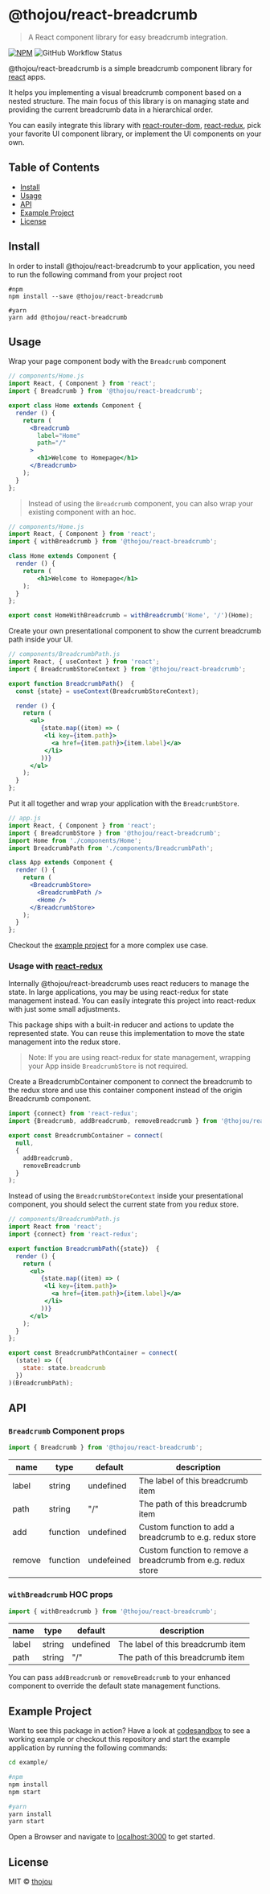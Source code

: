 # @thojou/react-breadcrumb

> A React component library for easy breadcrumb integration.

[![NPM](https://img.shields.io/npm/v/react-breadcrumb.svg)](https://www.npmjs.com/package/react-breadcrumb)
![GitHub Workflow Status](https://img.shields.io/github/workflow/status/thojou/react-breadcrumb/Semantic-Release)

@thojou/react-breadcrumb is a simple breadcrumb component library for [react](https://reactjs.org) apps.

It helps you implementing a visual breadcrumb component based on a nested structure. The main focus of this library is on managing state and providing the current breadcrumb data in a hierarchical order.

You can easily integrate this library with [react-router-dom](https://reactrouter.com/), [react-redux](https://redux.js.org/basics/usage-with-react), pick your favorite UI component library, or implement the UI components on your own.

## Table of Contents

* [Install](#install)
* [Usage](#usage)
* [API](#api)
* [Example Project](#example-project)
* [License](#license)

## Install

In order to install @thojou/react-breadcrumb to your application, you need to run the following command from your project root

```
#npm
npm install --save @thojou/react-breadcrumb

#yarn
yarn add @thojou/react-breadcrumb
```

## Usage


Wrap your page component body with the `Breadcrumb` component

```jsx
// components/Home.js
import React, { Component } from 'react';
import { Breadcrumb } from '@thojou/react-breadcrumb';

export class Home extends Component {
  render () {
    return (
      <Breadcrumb
        label="Home"
        path="/"
      >
        <h1>Welcome to Homepage</h1>
      </Breadcrumb>
    );
  }
};
```

> Instead of using the `Breadcrumb` component, you can also wrap your existing component with an hoc.

```jsx
// components/Home.js
import React, { Component } from 'react';
import { withBreadcrumb } from '@thojou/react-breadcrumb';

class Home extends Component {
  render () {
    return (
        <h1>Welcome to Homepage</h1>
    );
  }
};

export const HomeWithBreadcrumb = withBreadcrumb('Home', '/')(Home);
```

Create your own presentational component to show the current breadcrumb path inside your UI.

```jsx
// components/BreadcrumbPath.js
import React, { useContext } from 'react';
import { BreadcrumbStoreContext } from '@thojou/react-breadcrumb';

export function BreadcrumbPath()  {
  const {state} = useContext(BreadcrumbStoreContext);

  render () {
    return (
      <ul>
         {state.map((item) => (
          <li key={item.path}>
            <a href={item.path}>{item.label}</a>
          </li>
         ))}
      </ul>
    );
  }
};
```

Put it all together and wrap your application with the `BreadcrumbStore`.

```jsx
// app.js
import React, { Component } from 'react';
import { BreadcrumbStore } from '@thojou/react-breadcrumb';
import Home from './components/Home';
import BreadcrumbPath from './components/BreadcrumbPath';

class App extends Component {
  render () {
    return (
      <BreadcrumbStore>
        <BreadcrumbPath />
        <Home />
      </BreadcrumbStore>
    );
  }
};
```

Checkout the [example project](#example-project) for a more complex use case.

### Usage with [react-redux](https://redux.js.org/basics/usage-with-react)

Internally @thojou/react-breadcrumb uses react reducers to manage the state.
In large applications, you may be using react-redux for state management instead.
You can easily integrate this project into react-redux with just some small adjustments.

This package ships with a built-in reducer and actions to update the represented state. You can reuse this implementation to move the state management into the redux store.

> Note: If you are using react-redux for state management, wrapping your App inside `BreadcrumbStore` is not required.

Create a BreadcrumbContainer component to connect the breadcrumb to the redux store and use this container component instead of the origin Breadcrumb component.

```jsx
import {connect} from 'react-redux';
import {Breadcrumb, addBreadcrumb, removeBreadcrumb } from '@thojou/react-breadcrumb';

export const BreadcrumbContainer = connect(
  null,
  {
    addBreadcrumb,
    removeBreadcrumb
  }
);
```

Instead of using the `BreadcrumbStoreContext` inside your presentational component, you should select the current state from you redux store.

```jsx
// components/BreadcrumbPath.js
import React from 'react';
import {connect} from 'react-redux';

export function BreadcrumbPath({state})  {
  render () {
    return (
      <ul>
         {state.map((item) => (
          <li key={item.path}>
            <a href={item.path}>{item.label}</a>
          </li>
         ))}
      </ul>
    );
  }
};

export const BreadcrumbPathContainer = connect(
  (state) => ({
    state: state.breadcrumb
  })
)(BreadcrumbPath);
```

## API

### `Breadcrumb` Component props

```js
import { Breadcrumb } from '@thojou/react-breadcrumb';
```

| name | type | default | description
| ---  | --- | --- | --- |
label | string | undefined | The label of this breadcrumb item
path  | string | "/"       | The path of this breadcrumb item
add   | function | undefined | Custom function to add a breadcrumb to e.g. redux store
remove | function | undefeined | Custom function to remove a breadcrumb from e.g. redux store

### `withBreadcrumb` HOC props

```js
import { withBreadcrumb } from '@thojou/react-breadcrumb';
```

| name | type | default | description
| ---  | --- | --- | --- |
label | string | undefined | The label of this breadcrumb item
path  | string | "/"       | The path of this breadcrumb item

You can pass `addBreadcrumb` or `removeBreadcrumb` to your enhanced component to override the default state management functions.

## Example Project

Want to see this package in action? Have a look at [codesandbox](https://githubbox.com/thojou/react-breadcrumb/master/example) to see a working example or checkout this repository and start the example application by running the following commands:

```bash
cd example/

#npm
npm install
npm start

#yarn
yarn install
yarn start
```

Open a Browser and navigate to [localhost:3000](http://localhost:3000) to get started.

## License

MIT © [thojou](https://github.com/thojou)
